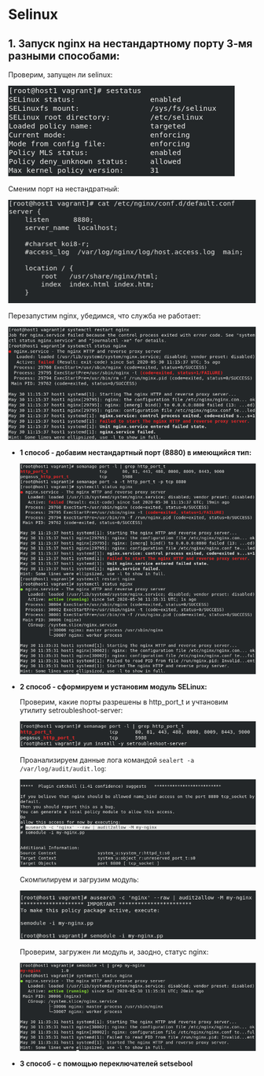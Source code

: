 # Selinux
## 1. Запуск nginx на нестандартному порту 3-мя разными способами:

   Проверим, запущен ли selinux:
 
   ![alt-текст](https://raw.githubusercontent.com/awesomenmi/selinux/master/screenshots/Screenshot%20from%202020-05-30%2014-13-45.png)
  
   Сменим порт на нестандратный:
  
   ![alt-текст](https://raw.githubusercontent.com/awesomenmi/selinux/master/screenshots/Screenshot%20from%202020-05-30%2014-15-06.png)
  
   Перезапустим nginx, убедимся, что служба не работает:
  
   ![alt-текст](https://raw.githubusercontent.com/awesomenmi/selinux/master/screenshots/Screenshot%20from%202020-05-30%2014-16-02.png)
  
  - **1 способ - добавим нестандартный порт (8880) в имеющийся тип:**

    ![alt-текст](https://raw.githubusercontent.com/awesomenmi/selinux/master/screenshots/Screenshot%20from%202020-05-30%2014-36-08.png)
  
  - **2 способ - cформируем и установим модуль SELinux:**
 
    Проверим, какие порты разрешены в http_port_t и учтановим утилиту setroubleshoot-server:
    
    ![alt-текст](https://raw.githubusercontent.com/awesomenmi/selinux/master/screenshots/Screenshot%20from%202020-05-30%2014-48-13.png)
   
    Проанализируем данные лога командой `sealert -a /var/log/audit/audit.log`:
    
    ![alt-текст](https://github.com/awesomenmi/selinux/blob/master/screenshots/Screenshot%20from%202020-05-30%2014-51-19.png)
    
    Скомпилируем и загрузим модуль:
    
    ![alt-текст](https://raw.githubusercontent.com/awesomenmi/selinux/master/screenshots/Screenshot%20from%202020-05-30%2014-55-03.png)
    
    Проверим, загружен ли модуль и, заодно, статус nginx:
    
    ![alt-текст](https://raw.githubusercontent.com/awesomenmi/selinux/master/screenshots/Screenshot%20from%202020-05-30%2014-56-24.png)
    
  - **3 способ - с помощью переключателей setsebool**
    
  
